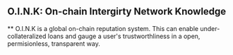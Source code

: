 ## O.I.N.K: On-chain Intergirty Network Knowledge 

** O.I.N.K is a global on-chain reputation system. This can enable under-collateralized loans and gauge a user's trustworthliness in a open, permisionless, transparent way.

